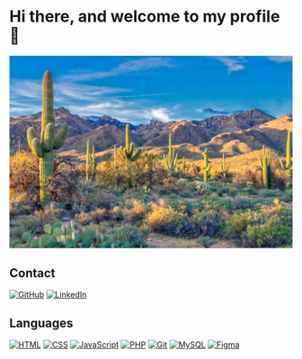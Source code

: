 # Hi there, and welcome to my profile 👋


![alt text](Cactus.jpg)


## Contact

[![GitHub](https://img.shields.io/badge/-GitHub-000?&logo=GitHub&logoColor=FFF)](https://github.com/sami-aak)
[![LinkedIn](https://img.shields.io/badge/-LinkedIn-000?&logo=LinkedIn&logoColor=0A66C2)](https://www.linkedin.com/in/sami-a-56920524a/)

## Languages

[![HTML](https://img.shields.io/badge/-HTML5-000?&logo=HTML5&logoColor=E34F26)](https://www.w3.org/html/)
[![CSS](https://img.shields.io/badge/-CSS3-000?&logo=CSS3&logoColor=1572B6)](https://developer.mozilla.org/fr/docs/Web/CSS)
[![JavaScript](https://img.shields.io/badge/-JavaScript-000?&logo=JavaScript&logoColor=F7DF1E)](https://developer.mozilla.org/en-US/docs/Web/JavaScript)
[![PHP](https://img.shields.io/badge/-PHP-000?&logo=PHP&logoColor=777BB4)](https://www.php.net)
[![Git](https://img.shields.io/badge/-Git-000?&logo=Git&logoColor=F05032)](https://git-scm.com/)
[![MySQL](https://img.shields.io/badge/-MySQL-000?&logo=MySQL&logoColor=4479A1)](https://www.mysql.com/)
[![Figma](https://img.shields.io/badge/-Figma-000?&logo=Figma&logoColor=F24E1E)](https://www.figma.com/)


<!--
**sami-aak/sami-aak** is a ✨ _special_ ✨ repository because its `README.md` (this file) appears on your GitHub profile.

Here are some ideas to get you started:

- 🔭 I’m currently working on ...
- 🌱 I’m currently learning ...
- 👯 I’m looking to collaborate on ...
- 🤔 I’m looking for help with ...
- 💬 Ask me about ...
- 📫 How to reach me: ...
- 😄 Pronouns: ...
- ⚡ Fun fact: ...
-->
